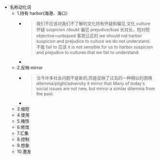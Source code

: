 - 名称动化词
	- 1.持有 harbor(海港、海口）
		- >我们不应该对我们不了解的文化持有怀疑和偏见
		  文化 culture  怀疑 suspicion /doubt  偏见 prejudice/bias  长对长，短对短 
		  objective=unbiased 客观公正的
		  we should not harbor suspicion and prejudice to culture we do not understand.
		  不能 fail to 
		  应该 it is not sensible for us to harbor suspicion and prejudice to cultures that we fail to understand.
		-
	- 2.反映 mirror
		- >当今许多社会问题不是新的,而是反映了过去的一种相似的困境
		  dilemma/plight/adversity
		  it mirror that
		  Many of today‘s social issues are not new, but mirror a similar dilemma from the past.
		-
	- 3.缩短
	- 4.使用
	- 5.掩饰
	- 6.修改
	- 7.汇集
	- 8.控制
	- 9.想象
	- 10.激发